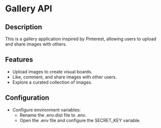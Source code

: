 # Gallery API

## Description
This is a gallery application inspired by Pinterest, allowing users to upload and share images with others.

## Features
- Upload images to create visual boards.
- Like, comment, and share images with other users.
- Explore a curated collection of images.

## Configuration
- Configure environment variables:
  - Rename the .env.dist file to .env.
  - Open the .env file and configure the SECRET_KEY variable.
